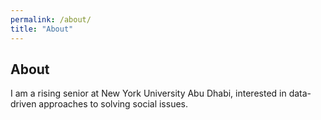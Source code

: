 ```yaml
---
permalink: /about/
title: "About"
---
```


## About

I am a rising senior at New York University Abu Dhabi, interested in data-driven
approaches to solving social issues.  
